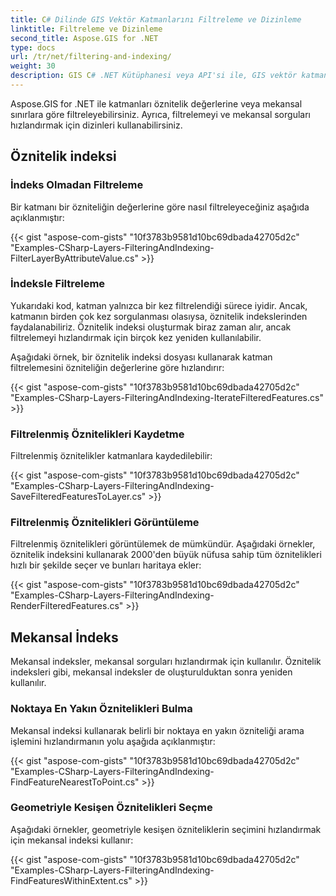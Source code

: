 ```yaml
---
title: C# Dilinde GIS Vektör Katmanlarını Filtreleme ve Dizinleme
linktitle: Filtreleme ve Dizinleme
second_title: Aspose.GIS for .NET
type: docs
url: /tr/net/filtering-and-indexing/
weight: 30
description: GIS C# .NET Kütüphanesi veya API'si ile, GIS vektör katmanlarını öznitelik değerlerine veya mekansal sınırlara göre filtreleyebilirsiniz. Ayrıca, filtrelemeyi ve mekansal sorguları hızlandırmak için dizinleri kullanabilirsiniz.
---
```


Aspose.GIS for .NET ile katmanları öznitelik değerlerine veya mekansal sınırlara göre filtreleyebilirsiniz. Ayrıca, filtrelemeyi ve mekansal sorguları hızlandırmak için dizinleri kullanabilirsiniz.
## **Öznitelik indeksi**
### **İndeks Olmadan Filtreleme**
Bir katmanı bir özniteliğin değerlerine göre nasıl filtreleyeceğiniz aşağıda açıklanmıştır:

{{< gist "aspose-com-gists" "10f3783b9581d10bc69dbada42705d2c" "Examples-CSharp-Layers-FilteringAndIndexing-FilterLayerByAttributeValue.cs" >}}
### **İndeksle Filtreleme**
Yukarıdaki kod, katman yalnızca bir kez filtrelendiği sürece iyidir. Ancak, katmanın birden çok kez sorgulanması olasıysa, öznitelik indekslerinden faydalanabiliriz. Öznitelik indeksi oluşturmak biraz zaman alır, ancak filtrelemeyi hızlandırmak için birçok kez yeniden kullanılabilir.

Aşağıdaki örnek, bir öznitelik indeksi dosyası kullanarak katman filtrelemesini özniteliğin değerlerine göre hızlandırır:

{{< gist "aspose-com-gists" "10f3783b9581d10bc69dbada42705d2c" "Examples-CSharp-Layers-FilteringAndIndexing-IterateFilteredFeatures.cs" >}}
### **Filtrelenmiş Öznitelikleri Kaydetme**
Filtrelenmiş öznitelikler katmanlara kaydedilebilir:

{{< gist "aspose-com-gists" "10f3783b9581d10bc69dbada42705d2c" "Examples-CSharp-Layers-FilteringAndIndexing-SaveFilteredFeaturesToLayer.cs" >}}
### **Filtrelenmiş Öznitelikleri Görüntüleme**
Filtrelenmiş öznitelikleri görüntülemek de mümkündür. Aşağıdaki örnekler, öznitelik indeksini kullanarak 2000'den büyük nüfusa sahip tüm öznitelikleri hızlı bir şekilde seçer ve bunları haritaya ekler:

{{< gist "aspose-com-gists" "10f3783b9581d10bc69dbada42705d2c" "Examples-CSharp-Layers-FilteringAndIndexing-RenderFilteredFeatures.cs" >}}
## **Mekansal İndeks**
Mekansal indeksler, mekansal sorguları hızlandırmak için kullanılır. Öznitelik indeksleri gibi, mekansal indeksler de oluşturulduktan sonra yeniden kullanılır.
### **Noktaya En Yakın Öznitelikleri Bulma**
Mekansal indeksi kullanarak belirli bir noktaya en yakın özniteliği arama işlemini hızlandırmanın yolu aşağıda açıklanmıştır:

{{< gist "aspose-com-gists" "10f3783b9581d10bc69dbada42705d2c" "Examples-CSharp-Layers-FilteringAndIndexing-FindFeatureNearestToPoint.cs" >}}
### **Geometriyle Kesişen Öznitelikleri Seçme**
Aşağıdaki örnekler, geometriyle kesişen özniteliklerin seçimini hızlandırmak için mekansal indeksi kullanır:

{{< gist "aspose-com-gists" "10f3783b9581d10bc69dbada42705d2c" "Examples-CSharp-Layers-FilteringAndIndexing-FindFeaturesWithinExtent.cs" >}}
